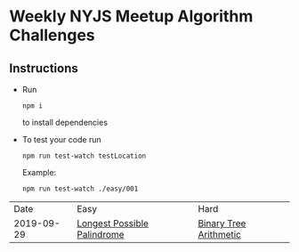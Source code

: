 # Weekly NYJS Meetup Algorithm Challenges

## Instructions

- Run

  ```
  npm i
  ```

  to install dependencies

- To test your code run

  ```
  npm run test-watch testLocation
  ```

  Example:

  ```
  npm run test-watch ./easy/001
  ```

<div>
  <table>
    <tr>
      <td>Date</td>
      <td>Easy</td>
      <td>Hard</td>
    </tr>
      <td>2019-09-29</td>
      <td><a href="easy/001_Longest_Possible_Palindrome/001_Longest_Possible_Palindrome.js">Longest Possible Palindrome</a></td>
      <td><a href="hard/001_Binary_Tree_Arithmetic/001_Binary_Tree_Arithmetic.js">Binary Tree Arithmetic</a> </td>
    </tr>
  </table>
</div>
